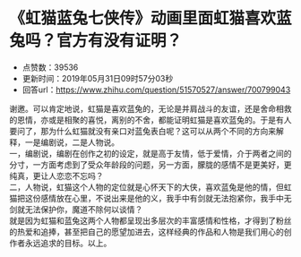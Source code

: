 # 《虹猫蓝兔七侠传》动画里面虹猫喜欢蓝兔吗？官方有没有证明？
- 点赞数：39536
- 更新时间：2019年05月31日09时57分03秒
- 回答url：https://www.zhihu.com/question/51570527/answer/700799043
<body>
 <p data-pid="minJHmwt">谢邀。可以肯定地说，虹猫是喜欢蓝兔的，无论是并肩战斗的友谊，还是舍命相救的恩情，亦或是相聚的喜悦，离别的不舍，都能证明虹猫是喜欢蓝兔的。于是有人要问了，那为什么虹猫就没有亲口对蓝兔表白呢？这可以从两个不同的方向来解释，一是编剧说，二是人物说。<br>
  一，编剧说，编剧在创作之初的设定，就是高于友情，低于爱情，介于两者之间的分寸，一方面考虑到了受众年龄段的问题，另一方面，朦胧的感情不是更美好，更纯真，更让人恋恋不忘吗？<br>
  二，人物说，虹猫这个人物的定位就是心怀天下的大侠，喜欢蓝兔是他的情，但虹猫把这份感情放在心里，不说出来是他的义，我手中有剑就无法抱紧你，我手中无剑就无法保护你，魔道不除何以谈情？<br>
  就是因为虹猫和蓝兔这两个人物都呈现出多层次的丰富感情和性格，才得到了粉丝的热爱和追捧，甚至把自己的愿望加进去，这样经典的作品和人物是我们用心的创作者永远追求的目标。以上。</p>
</body>